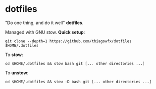 dotfiles
========

"Do one thing, and do it well" **dotfiles**.

Managed with GNU stow. **Quick setup**:

    git clone --depth=1 https://github.com/thiagowfx/dotfiles $HOME/.dotfiles

To **stow**:

    cd $HOME/.dotfiles && stow bash git [... other directories ...]

To **unstow**:

    cd $HOME/.dotfiles && stow -D bash git [... other directories ...]
